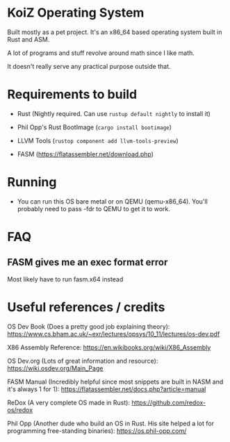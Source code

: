 # KoiZ Operating System

Built mostly as a pet project. It's an x86_64 based operating system built in Rust and ASM.

A lot of programs and stuff revolve around math since I like math. 

It doesn't really serve any practical purpose outside that.

# Requirements to build

- Rust (Nightly required. Can use `rustup default nightly` to install it)

- Phil Opp's Rust BootImage (`cargo install bootimage`)

- LLVM Tools (`rustop component add llvm-tools-preview`)

- FASM (https://flatassembler.net/download.php)

# Running

- You can run this OS bare metal or on QEMU (qemu-x86_64). You'll probably need to pass -fdr to QEMU to get it to work.

# FAQ

## FASM gives me an exec format error

Most likely have to run fasm.x64 instead


# Useful references / credits

OS Dev Book (Does a pretty good job explaining theory): https://www.cs.bham.ac.uk/~exr/lectures/opsys/10_11/lectures/os-dev.pdf

X86 Assembly Reference: https://en.wikibooks.org/wiki/X86_Assembly

OS Dev.org (Lots of great information and resource): https://wiki.osdev.org/Main_Page

FASM Manual (Incredibly helpful since most snippets are built in NASM and it's always 1 for 1): https://flatassembler.net/docs.php?article=manual

ReDox (A very complete OS made in Rust): https://github.com/redox-os/redox

Phil Opp (Another dude who build an OS in Rust. His site helped a lot for programming free-standing binaries): https://os.phil-opp.com/
